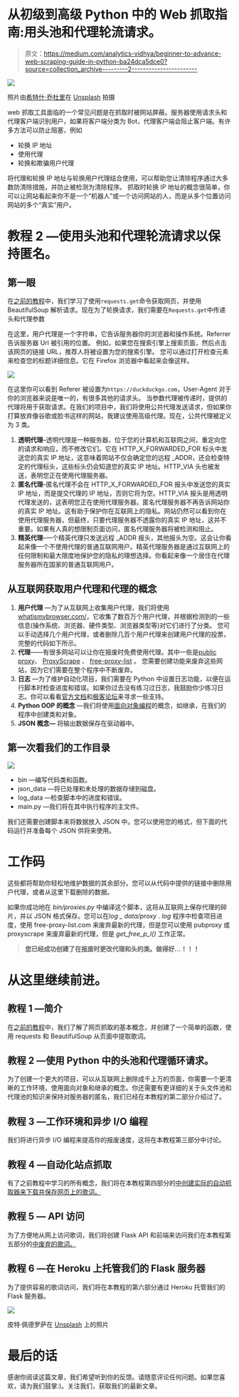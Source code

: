 # 从初级到高级 Python 中的 Web 抓取指南:用头池和代理轮流请求。

> 原文：<https://medium.com/analytics-vidhya/beginner-to-advance-web-scraping-guide-in-python-ba24dca5dce0?source=collection_archive---------2----------------------->

![](img/e4733ae1465514e2731787a9214ca345.png)

照片由[希特什·乔杜里](https://unsplash.com/@hiteshchoudhary?utm_source=medium&utm_medium=referral)在 [Unsplash](https://unsplash.com?utm_source=medium&utm_medium=referral) 拍摄

web 抓取工具面临的一个常见问题是在抓取时被网站屏蔽。服务器使用请求头和代理客户端识别用户，如果将客户端分类为 Bot，代理客户端会阻止客户端。有许多方法可以防止阻塞，例如

*   轮换 IP 地址
*   使用代理
*   轮换和欺骗用户代理

将代理和轮换 IP 地址与轮换用户代理结合使用，可以帮助您让清除程序通过大多数防清除措施，并防止被检测为清除程序。
抓取时轮换 IP 地址的概念很简单，你可以让网站看起来你不是一个“机器人”或一个访问网站的人，而是从多个位置访问网站的多个“真实”用户。

# 教程 2 —使用头池和代理轮流请求以保持匿名。

## 第一眼

在[之前的教程](/@kaus.pathak_30409/beginner-to-advance-web-scraping-guide-in-python-799ffd367067)中，我们学习了使用`requests.get`命令获取网页，并使用 BeautifulSoup 解析请求。现在为了轮换请求，我们需要在`Requests.get`中传递头和代理参数

在这里，用户代理是一个字符串，它告诉服务器你的浏览器和操作系统。Referrer 告诉服务器 Url 被引用的位置。
例如，如果您在搜索引擎上搜索页面，然后点击该网页的链接 URL，推荐人将被设置为您的搜索引擎。
您可以通过打开检查元素来检查您的标题详细信息。它在 Firefox 浏览器中看起来会像这样。

![](img/19d0fb3e970d5e18b947c637148ae6f4.png)

在这里你可以看到 Referer 被设置为`https://duckduckgo.com`，User-Agent 对于你的浏览器来说是唯一的，有很多其他的请求头。
当参数代理被传递时，提供的代理将用于获取请求。在我们的项目中，我们将使用公共代理发送请求，但如果你打算放弃像谷歌或脸书这样的网站，我建议使用高级代理。现在，公共代理被定义为 3 类。

1.  **透明代理**–透明代理是一种服务器，位于您的计算机和互联网之间，重定向您的请求和响应，而不修改它们。它在 HTTP_X_FORWARDED_FOR 标头中发送您的真实 IP 地址，这意味着网站不仅会确定您的远程 _ADDR，还会检查特定的代理标头，这些标头仍会知道您的真实 IP 地址。HTTP_VIA 头也被发送，表明您正在使用代理服务器。
2.  **匿名代理**–匿名代理不会在 HTTP_X_FORWARDED_FOR 报头中发送您的真实 IP 地址，而是提交代理的 IP 地址，否则它将为空。HTTP_VIA 报头是用透明代理发送的，这表明您正在使用代理服务器。匿名代理服务器不再告诉网站你的真实 IP 地址。这有助于保护你在互联网上的隐私。网站仍然可以看到你在使用代理服务器，但最终，只要代理服务器不透露你的真实 IP 地址，这并不重要。如果有人真的想限制页面访问，匿名代理服务器将被检测和阻止。
3.  **精英代理**–一个精英代理只发送远程 _ADDR 报头，其他报头为空。这会让你看起来像一个不使用代理的普通互联网用户。精英代理服务器是通过互联网上的任何限制和最大限度地保护您的隐私的理想选择。你看起来像一个居住在代理服务器所在国家的普通互联网用户。

## 从互联网获取用户代理和代理的概念

1.  **用户代理** —为了从互联网上收集用户代理，我们将使用[whatismybrowser.com/](https://developers.whatismybrowser.com/)，它收集了数百万个用户代理，并根据检测到的一些信息(操作系统、浏览器、硬件类型、浏览器类型等)对它们进行了分类。
    您可以手动选择几个用户代理，或者删除几百个用户代理来创建用户代理的投票，完整的代码如下所示。
2.  **代理**——有很多网站可以让你在报废时免费使用代理。其中一些是[public proxy](http://pubproxy.com/)、 [ProxyScrape](https://www.proxyscrape.com/home) 、 [free-proxy-list](https://free-proxy-list.net/) 。
    您需要创建功能来废弃这些网站，因为它们需要在整个程序中不断废弃。
3.  **日志** —为了维护自动化项目，我们需要在 Python 中设置日志功能，以便在运行脚本时检查进度和错误。如果你过去没有练习过日志，我鼓励你少练习日志。你可以看看[官方文档](https://docs.python.org/2/howto/logging.html)和[极客论坛](https://www.geeksforgeeks.org/logging-in-python/)来寻求一些支持。
4.  **Python OOP 的概念** —我们将使用[面向对象编程](https://www.javatpoint.com/python-oops-concepts)的概念，如继承，在我们的程序中创建类和对象。
5.  **JSON 概念—** 将输出数据保存在驱动器中。

## 第一次看我们的工作目录

![](img/de21141a9578ae9c20d24894b2048454.png)

*   bin —编写代码类和函数。
*   json_data —将已处理和未处理的数据存储到磁盘。
*   log_data —检查脚本中的进度和错误。
*   main.py —我们将在其中执行程序的主文件。

我们还需要创建脚本来将数据放入 JSON 中。您可以使用您的格式，但下面的代码运行并准备每个 JSON 供将来使用。

# 工作码

这些都将帮助你轻松地维护数据的其余部分。您可以从代码中提供的链接中删除用户代理，或者从这里下载删除的数据。

如果你成功地在 *bin/proxies.py* 中编译这个脚本，这将从互联网上保存代理的碎片，并以 JSON 格式保存。您可以在*log _ data/proxy . log* 程序中检查项目进度，使用 free-proxy-list.com 来废弃最新的代理，但是您可以使用 pubproxy 或 proxyscrape 来废弃最新的代理，但是 *get_free_p_l()* 工作正常。

> **您已经成功创建了在报废时更改代理和头的类。做得好…！！！**

# 从这里继续前进。

## 教程 1 —简介

在[之前的教程](/@kaus.pathak_30409/beginner-to-advance-web-scraping-guide-in-python-799ffd367067)中，我们了解了网页抓取的基本概念，并创建了一个简单的函数，使用 requests 和 BeautifulSoup 从页面中提取歌词。

## 教程 2 —使用 Python 中的头池和代理循环请求。

为了创建一个更大的项目，可以从互联网上删除成千上万的页面，你需要一个更清晰的工作环境，使用面向对象和继承的概念。你还需要有更详细的关于头文件池和代理池的知识来保持对服务器的匿名，我们已经在本教程的第二部分介绍过了。

## 教程 3 —工作环境和异步 I/O 编程

我们将进行异步 I/O 编程来提高你的报废速度，这将在本教程第三部分中讨论。

## 教程 4 —自动化站点抓取

有了之前教程中学习的所有概念，我们将在本教程第四部分的[中创建实际的自动抓取器来下载并保存网页上的歌词。](/@kaus.pathak_30409/beginner-to-advance-web-scraping-guide-in-python-automated-lyrics-scraper-809163f279a1)

## 教程 5 — API 访问

为了方便地从网上访问歌词，我们将创建 Flask API 和前端来访问我们在本教程第五部分的[中废弃的歌词。](/analytics-vidhya/beginner-to-advance-web-scraping-guide-in-python-build-and-deploy-a-python-web-app-using-flask-202ffdf8fd40)

## 教程 6 —在 Heroku 上托管我们的 Flask 服务器

为了提供容易的歌词访问，我们将在本教程的第六部分通过 Heroku 托管我们的 Flask 服务器。

![](img/e9cefb0f73f0343305bfae9dc848f153.png)

皮特·佩德罗萨在 [Unsplash](https://unsplash.com?utm_source=medium&utm_medium=referral) 上的照片

# 最后的话

感谢你阅读这篇文章，我们希望听到你的反馈。请随意评论任何问题。如果您喜欢，请为我们鼓掌:)。关注我们，获取我们的最新文章。